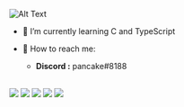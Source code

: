 ![Alt Text](https://i.pinimg.com/originals/8d/d1/76/8dd176c04a07c37b80a640dbc73382ff.gif)

- 🍪 I’m currently learning C and TypeScript

- 🍪 How to reach me: 
  - **Discord  :** pancake#8188

<br>

<a href="https://www.java.com/" style="text-decoration: none;">
    <img src="https://img.shields.io/badge/Java-ED8B00?style=for-the-badge&logo=java&logoColor=white" />
</a>

<a href="https://www.php.net/" style="text-decoration: none;">
    <img src="https://img.shields.io/badge/PHP-777BB4?style=for-the-badge&logo=php&logoColor=white" />
</a>

<a href="https://www.javascript.com/" style="text-decoration: none;">
    <img src="https://img.shields.io/badge/javascript-b8920d?style=for-the-badge&logo=javascript&logoColor=white" />
</a>

<a href="https://www.python.org/" style="text-decoration: none;">
    <img src="https://img.shields.io/badge/Python-3776AB?style=for-the-badge&logo=python&logoColor=white" />
</a>

<a href="https://docs.microsoft.com/it-it/dotnet/csharp/" style="text-decoration: none;">
    <img src="https://img.shields.io/badge/C%23-239120?style=for-the-badge&logo=c-sharp&logoColor=white" />
</a>
